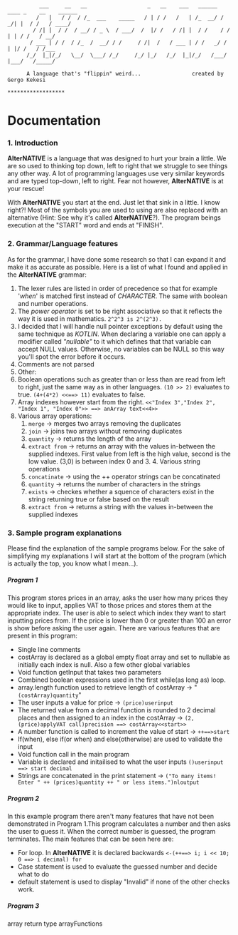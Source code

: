 ```

          ___     __   __                   _   __    ___   ______  ____ _    __    ______
         /   |   / /  / /_  ___    _____   / | / /   /   | /_  __/ /  _/| |  / /   / ____/
        / /| |  / /  / __/ / _ \  / ___/  /  |/ /   / /| |  / /    / /  | | / /   / __/
       / ___ | / /  / /_  /  __/ / /     / /|  /   / ___ | / /   _/ /   | |/ /   / /___
      /_/  |_|/_/   \__/  \___/ /_/     /_/ |_/   /_/  |_|/_/   /___/   |___/   /_____/

      A language that's "flippin" weird...                created by   Gergo Kekesi
                                                                  ******************
 ```

 # Documentation

 ### 1. Introduction
 **AlterNATIVE** is a language that was designed to hurt your brain a little. We are so used to thinking top down, left to right that we struggle to see things any other way. A lot of programming languages use very similar keywords and are typed top-down, left to right. Fear not however, **AlterNATIVE** is at your rescue!

 With **AlterNATIVE** you start at the end. Just let that sink in a little. I know right?! Most of the symbols you are used to using are also replaced with an alternative (Hint: See why it's called **AlterNATIVE**?). The program beings execution at the "START" word and ends at "FINISH".

 ### 2. Grammar/Language features
 As for the grammar, I have done some research so that I can expand it and make it as accurate as possible. Here is a list of what I found and applied in the **AlterNATIVE** grammar:
  1. The lexer rules are listed in order of precedence so that for example '*when*' is matched first instead of *CHARACTER*. The same with boolean and number operations.
  2. The *power operator* is set to be right associative so that it reflects the way it is used in mathematics. `2^2^3 is 2^(2^3).`
  3. I decided that I will handle null pointer exceptions by default using the same technique as *KOTLIN*. When declaring a variable one can apply a modifier called *"nullable"* to it which defines that that variable can accept NULL values. Otherwise, no variables can be NULL so this way you'll spot the error before it occurs.
  4. Comments are not parsed
  5. Other:
   1. Boolean operations such as greater than or less than are read from left to right, just the same way as in other languages. ``(10 >> 2)`` evaluates to true. ``(4+(4*2) <<==> 11)`` evaluates to false.
   2. Array indexes however start from the right. ``<<"Index 3","Index 2", "Index 1", "Index 0">> ==> anArray text<<4>>``
   3. Various array operations:
      1. `merge` -> merges two arrays removing the duplicates
      2. `join` -> joins two arrays without removing duplicates
      3. `quantity` -> returns the length of the array
      4. `extract from` -> returns an array with the values in-between the supplied indexes. First value from left is the high value, second is the low value. (3,0) is between index 0 and 3.
    4. Various string operations
      1. `concatinate` -> using the ++ operator strings can be concatinated
      2. `quantity` -> returns the number of characters in the strings
      3. `exists` -> checkes whether a squence of characters exist in the string returning true or false based on the result
      4. `extract from` -> returns a string with the values in-between the supplied indexes

### 3. Sample program explanations

Please find the explanation of the sample programs below. For the sake of simplifying my explanations I will start at the bottom of the program (which is actually the top, you know what I mean...).
##### Program 1
This program stores prices in an array, asks the user how many prices they would like to input, applies VAT to those prices and stores them at the appropriate index. The user is able to select which index they want to start inputting prices from. If the price is lower than 0 or greater than 100 an error is show before asking the user again. There are various features that are present in this program:

* Single line comments
* costArray is declared as a global empty float array and set to nullable as initially each index is null. Also a few other global variables
* Void function getInput that takes two parameters
* Combined boolean expressions used in the first while(as long as) loop.
* array.length function used to retrieve length of costArray -> "`(costArray)quantity`"
* The user inputs a value for price -> `(price)userinput`
* The returned value from a decimal function is rounded to 2 decimal places and then assigned to an index in the costArray -> `(2,(price)applyVAT call)precision ==> costArray<<start>>`
* A number function is called to increment the value of start -> `++==>start`
* If(when), else if(or when) and else(otherwise) are used to validate the input
* Void function call in the main program
* Variable is declared and initailised to what the user inputs `()userinput ==> start decimal`
* Strings are concatenated in the print statement -> `("To many items! Enter " ++ (prices)quantity ++ " or less items.")nloutput`

##### Program 2
In this example program there aren't many features that have not been demonstrated in Program 1.This program calculates a number and then asks the user to guess it. When the correct number is guessed, the program terminates. The main features that can be seen here are:

* For loop. In **AlterNATIVE** it is declared backwards `<-(++==> i; i << 10; 0 ==> i decimal) for`
* Case statement is used to evaluate the guessed number and decide what to do
* default statement is used to display "Invalid" if none of the other checks work.

##### Program 3
array return type
arrayFunctions
